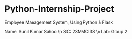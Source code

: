 # Python-Internship-Project
Employee Management System, Using Python &amp; Flask

Name: Sunil Kumar Sahoo \n
SIC: 23MMCI38 \n
Lab: Group 2
